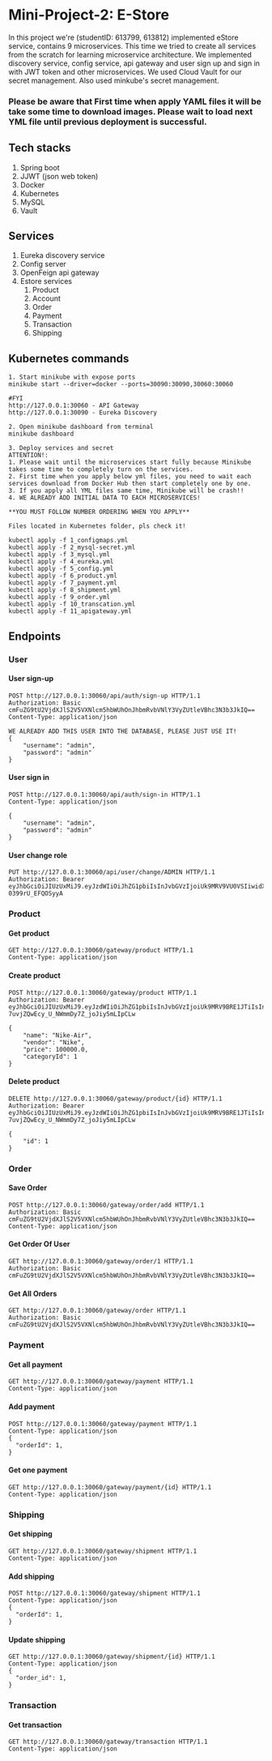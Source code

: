 # Mini-Project-2: E-Store
In this project we're (studentID: 613799, 613812) implemented eStore service, contains 9 microservices. This time we tried to create all services from the scratch for learning microservice architecture.
We implemented discovery service, config service, api gateway and user sign up and sign in with JWT token and other microservices. 
We used Cloud Vault for our secret management. Also used minkube's secret management. 

### Please be aware that First time when apply YAML files it will be take some time to download images. Please wait to load next YML file until previous deployment is successful.

## Tech stacks
1. Spring boot 
2. JJWT (json web token)
3. Docker
4. Kubernetes
5. MySQL 
6. Vault

## Services
1. Eureka discovery service
2. Config server
3. OpenFeign api gateway
4. Estore services
    1. Product
    2. Account
    3. Order
    4. Payment
    5. Transaction
    6. Shipping

## Kubernetes commands
````
1. Start minikube with expose ports
minikube start --driver=docker --ports=30090:30090,30060:30060

#FYI
http://127.0.0.1:30060 - API Gateway
http://127.0.0.1:30090 - Eureka Discovery

2. Open minikube dashboard from terminal
minikube dashboard

3. Deploy services and secret
ATTENTION!: 
1. Please wait until the microservices start fully because Minikube takes some time to completely turn on the services.
2. First time when you apply below yml files, you need to wait each services download from Docker Hub then start completely one by one.
3. If you apply all YML files same time, Minikube will be crash!!
4. WE ALREADY ADD INITIAL DATA TO EACH MICROSERVICES!

**YOU MUST FOLLOW NUMBER ORDERING WHEN YOU APPLY**

Files located in Kubernetes folder, pls check it!

kubectl apply -f 1_configmaps.yml
kubectl apply -f 2_mysql-secret.yml
kubectl apply -f 3_mysql.yml
kubectl apply -f 4_eureka.yml
kubectl apply -f 5_config.yml
kubectl apply -f 6_product.yml
kubectl apply -f 7_payment.yml
kubectl apply -f 8_shipment.yml
kubectl apply -f 9_order.yml
kubectl apply -f 10_transcation.yml
kubectl apply -f 11_apigateway.yml

````
## Endpoints

### User
#### User sign-up

```
POST http://127.0.0.1:30060/api/auth/sign-up HTTP/1.1
Authorization: Basic cmFuZG9tU2VjdXJlS2V5VXNlcm5hbWUhOnJhbmRvbVNlY3VyZUtleVBhc3N3b3JkIQ==
Content-Type: application/json

WE ALREADY ADD THIS USER INTO THE DATABASE, PLEASE JUST USE IT!
{
    "username": "admin",
    "password": "admin"
}
```

#### User sign in

```
POST http://127.0.0.1:30060/api/auth/sign-in HTTP/1.1
Content-Type: application/json

{
    "username": "admin",
    "password": "admin"
}
```

#### User change role

```
PUT http://127.0.0.1:30060/api/user/change/ADMIN HTTP/1.1
Authorization: Bearer eyJhbGciOiJIUzUxMiJ9.eyJzdWIiOiJhZG1pbiIsInJvbGVzIjoiUk9MRV9VU0VSIiwidXNlcklkIjoxLCJleHAiOjE2NTQ0NzM4NDV9.xVY74e8ci_tXPDgm0fKzF3GOISesQyX7ZLWQTgB6CweFlPsfycz5VeC4CtR_iBfQzt6p_L-0399rU_EFQOSyyA

```
### Product
#### Get product

```
GET http://127.0.0.1:30060/gateway/product HTTP/1.1
Content-Type: application/json

```

#### Create product

```
POST http://127.0.0.1:30060/gateway/product HTTP/1.1
Authorization: Bearer eyJhbGciOiJIUzUxMiJ9.eyJzdWIiOiJhZG1pbiIsInJvbGVzIjoiUk9MRV9BRE1JTiIsInVzZXJJZCI6MSwiZXhwIjoxNjU0NDc0MDcyfQ.94T7Ah3ww5qLkoq2Tnh2eld7CjxvfULSD1qXiMuL5tqWyN5t75-7uvjZQwEcy_U_NWmmDy7Z_joJiy5mLIpCLw

{
    "name": "Nike-Air",
    "vendor": "Nike",
    "price": 100000.0,
    "categoryId": 1
}
```

#### Delete product

```
DELETE http://127.0.0.1:30060/gateway/product/{id} HTTP/1.1
Authorization: Bearer eyJhbGciOiJIUzUxMiJ9.eyJzdWIiOiJhZG1pbiIsInJvbGVzIjoiUk9MRV9BRE1JTiIsInVzZXJJZCI6MSwiZXhwIjoxNjU0NDc0MDcyfQ.94T7Ah3ww5qLkoq2Tnh2eld7CjxvfULSD1qXiMuL5tqWyN5t75-7uvjZQwEcy_U_NWmmDy7Z_joJiy5mLIpCLw

{
    "id": 1
}

```

### Order
#### Save Order

````
POST http://127.0.0.1:30060/gateway/order/add HTTP/1.1
Authorization: Basic cmFuZG9tU2VjdXJlS2V5VXNlcm5hbWUhOnJhbmRvbVNlY3VyZUtleVBhc3N3b3JkIQ==
Content-Type: application/json

````

#### Get Order Of User

````
GET http://127.0.0.1:30060/gateway/order/1 HTTP/1.1
Authorization: Basic cmFuZG9tU2VjdXJlS2V5VXNlcm5hbWUhOnJhbmRvbVNlY3VyZUtleVBhc3N3b3JkIQ==
````

#### Get All Orders

````
GET http://127.0.0.1:30060/gateway/order HTTP/1.1
Authorization: Basic cmFuZG9tU2VjdXJlS2V5VXNlcm5hbWUhOnJhbmRvbVNlY3VyZUtleVBhc3N3b3JkIQ==
````

### Payment
#### Get all payment

```
GET http://127.0.0.1:30060/gateway/payment HTTP/1.1
Content-Type: application/json
```
#### Add payment
```
POST http://127.0.0.1:30060/gateway/payment HTTP/1.1
Content-Type: application/json
{
  "orderId": 1,
}
```
#### Get one payment

```
GET http://127.0.0.1:30060/gateway/payment/{id} HTTP/1.1
Content-Type: application/json
```
### Shipping
#### Get shipping
```
GET http://127.0.0.1:30060/gateway/shipment HTTP/1.1
Content-Type: application/json
```

#### Add shipping
```
POST http://127.0.0.1:30060/gateway/shipment HTTP/1.1
Content-Type: application/json
{
  "orderId": 1,
}
```

#### Update shipping
```
GET http://127.0.0.1:30060/gateway/shipment/{id} HTTP/1.1
Content-Type: application/json
{
  "order_id": 1,
}
```

### Transaction
#### Get transaction

```
GET http://127.0.0.1:30060/gateway/transaction HTTP/1.1
Content-Type: application/json
```
